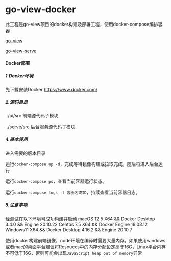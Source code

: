 # go-view-docker

此工程是go-view项目的docker构建及部署工程，使用docker-compose编排容器

[go-view](https://gitee.com/AHEAD4/go-view)

[go-view-serve](https://gitee.com/MTrun/go-view-serve)

#### Docker部署

##### 1.Docker环境
先下载安装Docker
https://www.docker.com/

##### 2.源码目录

​	./ui/src  前端源代码子模块

​	./serve/src 后台服务源代码子模块

##### 4.基本使用
进入需要的版本目录

运行`docker-compose up -d`，完成等待镜像构建或拉取完成，随后将进入后台运行

运行`docker-compose ps`，查看当前容器运行状态。

运行`docker-compose logs -f 容器名或ID`，持续查看当前容器日志。

##### 5.注意事项

经测试在以下环境可成功构建并启动
macOS 12.5 X64 && Docker Desktop 3.4.0 && Engine 20.10.22 
Centos 7.5 X64 && Docker Engine 19.03.12 
Windows11 X64 && Docker Desktop 4.16.2 && Engine 20.10.7

使用docker构建前端镜像，node环境在编译时需要大量内存，如果使用windows或者mac的桌面平台建议将Resouces中的内存分配设定高于16G，Linux平台内存不可低于16G，否则可能会出现`JavaScript heap out of memory`异常

